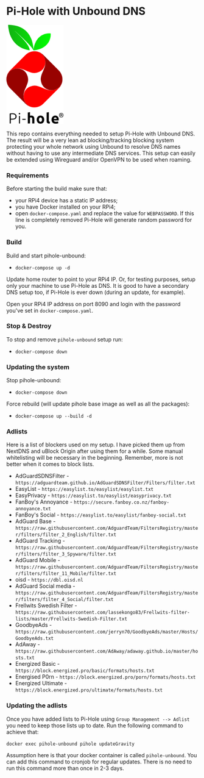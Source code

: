 # Pi-Hole with Unbound DNS

<img src="pi-hole-logo.svg" width="150" height="260" alt="Pi-hole">

This repo contains everything needed to setup Pi-Hole with Unbound DNS. The result will be a very lean ad blocking/tracking blocking system protecting your whole network using Unbound to resolve DNS names without having to use any intermediate DNS services. This setup can easily be extended using Wireguard and/or OpenVPN to be used when roaming.

### Requirements

Before starting the build make sure that:

- your RPi4 device has a static IP address;
- you have Docker installed on your RPi4;
- open `docker-compose.yaml` and replace the value for `WEBPASSWORD`. If this line is completely removed Pi-Hole will generate random password for you.

### Build

Build and start pihole-unbound:

- `docker-compose up -d`

Update home router to point to your RPi4 IP. Or, for testing purposes, setup only your machine to use Pi-Hole as DNS. It is good to have a secondary DNS setup too, if Pi-Hole is ever down (during an update, for example).

Open your RPi4 IP address on port 8090 and login with the password you've set in `docker-compose.yaml`. 

### Stop & Destroy

To stop and remove `pihole-unbound` setup run:

- `docker-compose down`

### Updating the system

Stop pihole-unbound:

- `docker-compose down`

Force rebuild (will update pihole base image as well as all the packages):

- `docker-compose up --build -d`

### Adlists

Here is a list of blockers used on my setup. I have picked them up from NextDNS and uBlock Origin after using them for a while. Some manual whitelisting will be necessary in the beginning. Remember, more is not better when it comes to block lists. 

- AdGuardSDNSFilter - `https://adguardteam.github.io/AdGuardSDNSFilter/Filters/filter.txt`
- EasyList - `https://easylist.to/easylist/easylist.txt`
- EasyPrivacy - `https://easylist.to/easylist/easyprivacy.txt`
- FanBoy's Annoyance - `https://secure.fanboy.co.nz/fanboy-annoyance.txt`
- FanBoy's Social - `https://easylist.to/easylist/fanboy-social.txt`
- AdGuard Base - `https://raw.githubusercontent.com/AdguardTeam/FiltersRegistry/master/filters/filter_2_English/filter.txt`
- AdGuard Tracking - `https://raw.githubusercontent.com/AdguardTeam/FiltersRegistry/master/filters/filter_3_Spyware/filter.txt`
- AdGuard Mobile - `https://raw.githubusercontent.com/AdguardTeam/FiltersRegistry/master/filters/filter_11_Mobile/filter.txt`
- oisd - `https://dbl.oisd.nl`
- AdGuard Social media - `https://raw.githubusercontent.com/AdguardTeam/FiltersRegistry/master/filters/filter_4_Social/filter.txt`
- Frellwits Swedish Filter - `https://raw.githubusercontent.com/lassekongo83/Frellwits-filter-lists/master/Frellwits-Swedish-Filter.txt`
- GoodbyeAds - `https://raw.githubusercontent.com/jerryn70/GoodbyeAds/master/Hosts/GoodbyeAds.txt`
- AdAway - `https://raw.githubusercontent.com/AdAway/adaway.github.io/master/hosts.txt`
- Energized Basic - `https://block.energized.pro/basic/formats/hosts.txt`
- Energised P0rn - `https://block.energized.pro/porn/formats/hosts.txt`
- Energized Ultimate - `https://block.energized.pro/ultimate/formats/hosts.txt`


### Updating the adlists

Once you have added lists to Pi-Hole using `Group Management --> Adlist` you need to  keep those lists up to date. Run the following command to achieve that:

```shell
docker exec pihole-unbound pihole updateGravity
```
Assumption here is that your docker container is called `pihole-unbound`. You can add this command to cronjob for regular updates. There is no need to run this command more than once in 2-3 days.